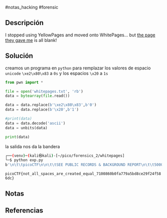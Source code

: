#notas_hacking #forensic
## Descripción
I stopped using YellowPages and moved onto WhitePages... but [the page they gave me](https://jupiter.challenges.picoctf.org/static/95be9526e162185c741259a75dffa0ab/whitepages.txt) is all blank!
## Solución
creamos un programa en `python` para remplazar los valores de espacio `unicode` `\xe2\x80\x83` a `0s` y los espacios `\x20` a `1s`
```python
from pwn import *

file = open('whitepages.txt', 'rb')
data = bytearray(file.read())

data = data.replace(b'\xe2\x80\x83',b'0')
data = data.replace(b'\x20',b'1')

#print(data)
data = data.decode('ascii') 
data = unbits(data)

print(data)
```
la salida nos da la bandera
```bash
┌──(venv)─(kali㉿kali)-[~/pico/forensics_2/whitepages]
└─$ python exp.py
b'\n\t\tpicoCTF\n\n\t\tSEE PUBLIC RECORDS & BACKGROUND REPORT\n\t\t5000 Forbes Ave, Pittsburgh, PA 15213\n\t\tpicoCTF{not_all_spaces_are_created_equal_7100860b0fa779a5bd8ce29f24f586dc}\n\t\t'
```

`picoCTF{not_all_spaces_are_created_equal_7100860b0fa779a5bd8ce29f24f586dc}`
## Notas

## Referencias
